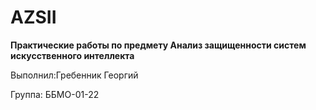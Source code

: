 # AZSII
**Практические работы по предмету Анализ защищенности систем искусственного интеллекта**


Выполнил:Гребенник Георгий 

Группа: ББМО-01-22
